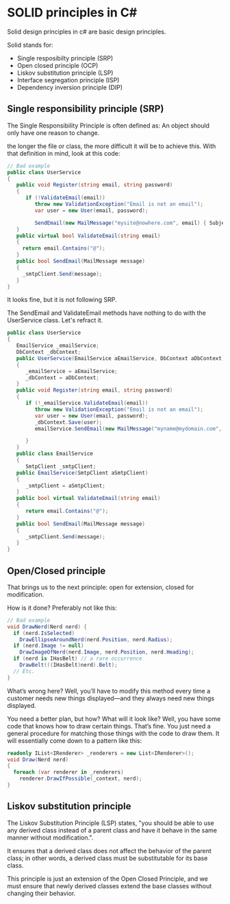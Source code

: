 # SOLID principles in C#

Solid design principles in c# are basic design principles.

Solid stands for:
- Single resposibilty principle (SRP)
- Open closed principle (OCP)
- Liskov substitution principle (LSP)
- Interface segregation principle (ISP)
- Dependency inversion principle (DIP)

## Single responsibility principle (SRP)
The Single Responsibility Principle is often defined as: An object should only have one reason to change.

the longer the file or class, the more difficult it will be to achieve this. With that definition in mind, look at this code:
```C#
// Bad example
public class UserService
{
   public void Register(string email, string password)
   {
      if (!ValidateEmail(email))
         throw new ValidationException("Email is not an email");
         var user = new User(email, password);

         SendEmail(new MailMessage("mysite@nowhere.com", email) { Subject="HEllo foo" });
   }
   public virtual bool ValidateEmail(string email)
   {
     return email.Contains("@");
   }
   public bool SendEmail(MailMessage message)
   {
     _smtpClient.Send(message);
   }
}
```
It looks fine, but it is not following SRP.

The SendEmail and ValidateEmail methods have nothing to do with the UserService class. Let's refract it.
```C#
public class UserService
{
   EmailService _emailService;
   DbContext _dbContext;
   public UserService(EmailService aEmailService, DbContext aDbContext)
   {
      _emailService = aEmailService;
      _dbContext = aDbContext;
   }
   public void Register(string email, string password)
   {
      if (!_emailService.ValidateEmail(email))
         throw new ValidationException("Email is not an email");
         var user = new User(email, password);
         _dbContext.Save(user);
         emailService.SendEmail(new MailMessage("myname@mydomain.com", email) {Subject="Hi. How are you!"});

      }
   }
   public class EmailService
   {
      SmtpClient _smtpClient;
   public EmailService(SmtpClient aSmtpClient)
   {
      _smtpClient = aSmtpClient;
   }
   public bool virtual ValidateEmail(string email)
   {
      return email.Contains("@");
   }
   public bool SendEmail(MailMessage message)
   {
      _smtpClient.Send(message);
   }
}
```

## Open/Closed principle
That brings us to the next principle: open for extension, closed for modification.

How is it done? Preferably not like this:
```C#
// Bad example
void DrawNerd(Nerd nerd) {
  if (nerd.IsSelected)
    DrawEllipseAroundNerd(nerd.Position, nerd.Radius);
  if (nerd.Image != null)
    DrawImageOfNerd(nerd.Image, nerd.Position, nerd.Heading);
  if (nerd is IHasBelt) // a rare occurrence
    DrawBelt(((IHasBelt)nerd).Belt);
  // Etc.
}
```
What’s wrong here? Well, you’ll have to modify this method every time a customer needs new things displayed—and they always need new things displayed.

You need a better plan, but how? What will it look like? Well, you have some code that knows how to draw certain things. That’s fine. You just need a general procedure for matching those things with the code to draw them. It will essentially come down to a pattern like this:
```C#
readonly IList<IRenderer> _renderers = new List<IRenderer>();
void Draw(Nerd nerd)
{
  foreach (var renderer in _renderers)
    renderer.DrawIfPossible(_context, nerd);
}
```

## Liskov substitution principle
The Liskov Substitution Principle (LSP) states, "you should be able to use any derived class instead of a parent class and have it behave in the same manner without modification.".

It ensures that a derived class does not affect the behavior of the parent class; in other words, a derived class must be substitutable for its base class.

This principle is just an extension of the Open Closed Principle, and we must ensure that newly derived classes extend the base classes without changing their behavior.

